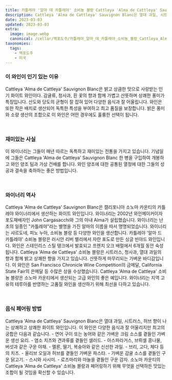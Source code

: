 ```yaml
---
title: 카틀레야 '알마 데 카틀레야' 소비뇽 블랑 Cattleya 'Alma de Cattleya' Sauvignon Blanc
description: Cattleya 'Alma de Cattleya' Sauvignon Blanc은 열대 과일, 시트러스, 미네랄이 독특하게 어우러져 어떤 상황에도 잘 어울리는 활기차고 강한 풍미를 지닌 화이트 와인입니다.
date: 2023-03-03
updated: 2023-03-03
extra:
  image: image.webp
  canonical: /cellar/백포도주/카틀레야_알마_데_카틀레야_소비뇽_블랑_Cattleya_Alma_de_Cattleya_Sauvignon_Blanc/index.md
taxonomies:
  tags: 
    - 백포도주
    - 미국
---
```


### 이 와인이 인기 있는 이유

Cattleya 'Alma de Cattleya' Sauvignon Blanc은 밝고 상큼한 맛으로 사랑받는 인기 화이트 와인이다. 감귤류, 청사과, 흰 꽃의 향과 함께 가볍고 산뜻하며 상쾌한 풍미가 특징입니다. 산도와 당도의 균형이 잘 잡혀 있어 다양한 음식과 잘 어울립니다. 와인은 또한 작은 배치로 생산되어 독특한 특성을 부여하고 최고 품질을 보장합니다. 밝은 풍미와 소량 생산의 조합으로 이 와인은 어떤 경우에도 훌륭한 선택이 됩니다.

&nbsp;  

### 재미있는 사실

이 와이너리는 그들이 매년 따르는 독특하고 재미있는 전통을 가지고 있습니다. 기념일에 그들은 Cattleya 'Alma de Cattleya' Sauvignon Blanc 한 병을 구입하여 개봉하고 와인 양조 팀과 가상 건배를 합니다. 와인 양조에 대한 공통된 열정에 대한 그들의 성공과 결속을 축하하는 좋은 방법입니다.

&nbsp;  

### 와이너리 역사

Cattleya 'Alma de Cattleya' Sauvignon Blanc은 캘리포니아 소노마 카운티의 카틀레야 와이너리에서 생산하는 화이트 와인입니다. 와이너리는 2002년 와인메이커이자 포도재배자인 John Cargasacchi와 그의 아내 Alma가 설립했습니다. 와이너리는 난초의 일종인 &quot;카틀레야&quot;라는 별명을 가진 알마의 이름을 따서 명명되었습니다. 와이너리는 샤르도네, 피노 누아, 소비뇽 블랑 등 다양한 와인을 생산합니다. 카틀레야 '알마 드 카틀레야' 소비뇽 블랑은 러시안 리버 밸리에서 자란 포도로 만든 싱글 빈야드 와인입니다. 와인은 스테인리스 스틸 탱크에서 발효되고 프렌치 오크 배럴에서 6개월 동안 숙성됩니다. Cattleya 'Alma de Cattleya' 소비뇽 블랑은 시트러스, 청사과, 열대 과일의 향과 함께 밝고 상쾌한 향을 가지고 있습니다. 산뜻하게 마무리되는 가벼운 바디감입니다. 이 와인은 San Francisco Chronicle Wine Competition의 금메달, California State Fair의 은메달 등 수많은 상을 수상했습니다. Cattleya 'Alma de Cattleya' 소비뇽 블랑은 소노마 카운티에서 생산되는 고급 와인의 좋은 예입니다. 와이너리는 지역 고유의 테루아를 반영하는 고품질 와인을 생산하기 위해 최선을 다하고 있습니다.

&nbsp;  

### 음식 페어링 방법

Cattleya 'Alma de Cattleya' Sauvignon Blanc은 열대 과일, 시트러스, 허브 향이 나는 상쾌하고 상쾌한 화이트 와인입니다. 이 와인은 다양한 음식과 잘 어울리지만 최고의 궁합은 다음과 같습니다. - 연어 구이 또는 농어와 같은 가벼운 크림 소스를 곁들인 가벼운 생선 요리. - 염소 치즈와 견과류를 곁들인 샐러드. - 아스파라거스, 브뤼셀 콩나물, 버섯과 같은 구운 야채. - 멜론, 딸기, 복숭아와 같은 신선한 과일. - 브리, 고다, 체다 등의 치즈. - 올리브 오일과 허브를 곁들인 가벼운 파스타. - 가벼운 감귤 소스를 곁들인 구운 닭고기. - 스시와 사시미. - 로즈마리와 마늘을 곁들인 구운 감자. 소노마 카운티의 Cattleya 'Alma de Cattleya' 소비뇽 블랑과 페어링하기 위해 무엇을 선택하든 맛있는 조합이 될 것임을 확신할 수 있습니다.

&nbsp;  
